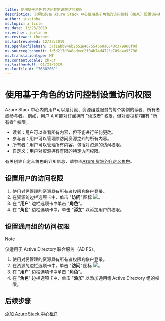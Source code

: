 ```yaml
---
title: 使用基于角色的访问控制设置访问权限
description: 了解如何在 Azure Stack 中心使用基于角色的访问控制（RBAC）设置访问权限。
author: justinha
ms.topic: article
ms.date: 12/23/2019
ms.author: justinha
ms.reviewer: thoroet
ms.lastreviewed: 12/23/2019
ms.openlocfilehash: 37b1abb946b2b52e467554560a6340c379960f0d
ms.sourcegitcommit: fd5d217d3a8adeec2f04b74d4728e709a4a95790
ms.translationtype: MT
ms.contentlocale: zh-CN
ms.lasthandoff: 01/29/2020
ms.locfileid: "76882061"
---
```

# <a name="set-access-permissions-using-role-based-access-control"></a>使用基于角色的访问控制设置访问权限

Azure Stack 中心内的用户可以是订阅、资源组或服务的每个实例的读者、所有者或参与者。 例如，用户 A 可能对订阅拥有 "读取者" 权限，但对虚拟机7拥有 "所有者" 权限。

 - 读者：用户可以查看所有内容，但不能进行任何更改。
 - 参与者：用户可以管理除访问资源之外的所有内容。
 - 所有者：用户可以管理所有内容，包括对资源的访问权限。
 - 自定义：用户对资源拥有有限的特定访问权限。

 有关创建自定义角色的详细信息，请参阅[Azure 资源的自定义角色](https://docs.microsoft.com/azure/role-based-access-control/custom-roles)。

## <a name="set-access-permissions-for-a-user"></a>设置用户的访问权限

1. 使用对要管理的资源具有所有者权限的帐户登录。
2. 在资源的边栏选项卡中，单击 "**访问**" 图标 ![](media/azure-stack-manage-permissions/image1.png)。
3. 在 "**用户**" 边栏选项卡中单击 "**角色**"。
4. 在 "**角色**" 边栏选项卡中，单击 "**添加**" 以添加用户的权限。

## <a name="set-access-permissions-for-a-universal-group"></a>设置通用组的访问权限 

> [!Note]
> 仅适用于 Active Directory 联合服务（AD FS）。

1. 使用对要管理的资源具有所有者权限的帐户登录。
2. 在资源的边栏选项卡中，单击 "**访问**" 图标 ![](media/azure-stack-manage-permissions/image1.png)。
3. 在 "**用户**" 边栏选项卡中单击 "**角色**"。
4. 在 "**角色**" 边栏选项卡中，单击 "**添加**" 以添加通用组 Active Directory 组的权限。

## <a name="next-steps"></a>后续步骤

[添加 Azure Stack 中心租户](azure-stack-add-new-user-aad.md)